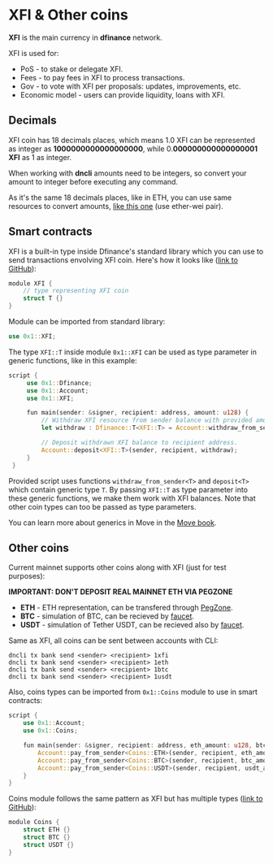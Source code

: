# XFI & Other coins

**XFI** is the main currency in **dfinance** network.

XFI is used for:

* PoS - to stake or delegate XFI.
* Fees - to pay fees in XFI to process transactions.
* Gov - to vote with XFI per proposals: updates, improvements, etc.
* Economic model - users can provide liquidity, loans with XFI.

## Decimals

XFI coin has 18 decimals places, which means 1.0 XFI can be represented as integer as **1000000000000000000**, while 0.**000000000000000001 XFI** as 1 as integer.

When working with **dncli** amounts need to be integers, so convert your amount to integer before executing any command.

As it's the same 18 decimals places, like in ETH, you can use same resources to convert amounts, [like this one](https://www.etherchain.org/tools/unitConverter) \(use ether-wei pair\).

## Smart contracts

XFI is a built-in type inside Dfinance's standard library which you can use to send transactions envolving XFI coin. Here's how it looks like \([link to GitHub](https://github.com/dfinance/dvm/blob/master/stdlib/modules/xfi.move)\):

```rust
module XFI {
    // type representing XFI coin
    struct T {}
}
```

Module can be imported from standard library:

```rust
use 0x1::XFI;
```

The type `XFI::T` inside module `0x1::XFI` can be used as type parameter in generic functions, like in this example:

```rust
script {
     use 0x1::Dfinance;
     use 0x1::Account;
     use 0x1::XFI;

     fun main(sender: &signer, recipient: address, amount: u128) {
         // Withdraw XFI resource from sender balance with provided amount.
         let withdraw : Dfinance::T<XFI::T> = Account::withdraw_from_sender<XFI::T>(sender, amount);

         // Deposit withdrawn XFI balance to recipient address.
         Account::deposit<XFI::T>(sender, recipient, withdraw);
     }
 }
```

Provided script uses functions `withdraw_from_sender<T>` and `deposit<T>` which contain generic type `T`. By passing `XFI::T` as type parameter into these generic functions, we make them work with XFI balances. Note that other coin types can too be passed as type parameters.

You can learn more about generics in Move in the [Move book](https://move-book.com/advanced-topics/understanding-generics.html).

## Other coins

Current mainnet supports other coins along with XFI (just for test purposes):

**IMPORTANT: DON'T DEPOSIT REAL MAINNET ETH VIA PEGZONE**

* **ETH** - ETH representation, can be transfered through [PegZone](../pegzone/).
* **BTC** - simulation of BTC, can be recieved by [faucet](https://wallet.dfinance.co).
* **USDT** - simulation of Tether USDT, can be recieved also by [faucet](https://wallet.dfinance.co).

Same as XFI, all coins can be sent between accounts with CLI:

```text
dncli tx bank send <sender> <recipient> 1xfi
dncli tx bank send <sender> <recipient> 1eth
dncli tx bank send <sender> <recipient> 1btc
dncli tx bank send <sender> <recipient> 1usdt
```

Also, coins types can be imported from `0x1::Coins` module to use in smart contracts:

```rust
script {
    use 0x1::Account;
    use 0x1::Coins;

    fun main(sender: &signer, recipient: address, eth_amount: u128, btc_amount: u128, usdt_amount: u128) {
        Account::pay_from_sender<Coins::ETH>(sender, recipient, eth_amount);
        Account::pay_from_sender<Coins::BTC>(sender, recipient, btc_amount);
        Account::pay_from_sender<Coins::USDT>(sender, recipient, usdt_amount);
    }
}
```

Coins module follows the same pattern as XFI but has multiple types \([link to GitHub](https://github.com/dfinance/dvm/blob/master/stdlib/modules/coins.move)\):

```rust
module Coins {
    struct ETH {}
    struct BTC {}
    struct USDT {}
}
```
